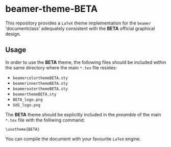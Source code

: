 # beamer-theme-BETA

This repository provides a `LaTeX` theme implementation for the `beamer` 'documentclass' adequately consistent with the **BETA** official graphical design.

## Usage

In order to use the **BETA** theme, the following files should be included within the same directory where the main `*.tex` file resides:
 * `beamercolorthemeBETA.sty`
 * `beamerinnerthemeBETA.sty`
 * `beamerouterthemeBETA.sty`
 * `beamerthemeBETA.sty`
 * `BETA_logo.png`
 * `UdS_logo.png`
 
The **BETA** theme should be explicitly included in the *preamble* of the main `*.tex` file with the folliwing command:

```TeX
\usetheme{BETA}
```

You can compile the document with your favourite `LaTeX` engine.
 
